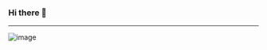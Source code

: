### Hi there 👋
_______________________________________________________________________________________________________________

![image](https://user-images.githubusercontent.com/64484253/130239188-c5a82635-10e2-4c4a-9c07-80cf12540fd2.png)
